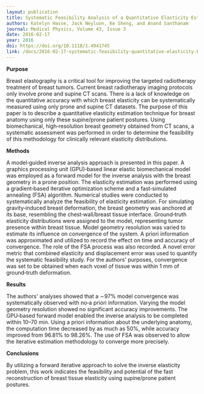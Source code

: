 ```yaml
---
layout: publication
title: Systematic Feasibility Analysis of a Quantitative Elasticity Estimation for Breast Anatomy Using Supine/Prone Postures
authors: Katelyn Hasse, Jack Neyluon, Ke Sheng, and Anand Santhanam
journal: Medical Physics, Volume 43, Issue 3
date: 2016-02-17
year: 2016
doi: https://doi.org/10.1118/1.4941745
link: /docs/2016-02-17-systematic-feasibility-quantitative-elasticity-breast-anatomy-supine-prone-posture.pdf
---
```

**Purpose**

Breast elastography is a critical tool for improving the targeted radiotherapy treatment of breast tumors. Current breast radiotherapy imaging protocols only involve prone and supine CT scans. There is a lack of knowledge on the quantitative accuracy with which breast elasticity can be systematically measured using only prone and supine CT datasets. The purpose of this paper is to describe a quantitative elasticity estimation technique for breast anatomy using only these supine/prone patient postures. Using biomechanical, high‐resolution breast geometry obtained from CT scans, a systematic assessment was performed in order to determine the feasibility of this methodology for clinically relevant elasticity distributions.

**Methods**

A model‐guided inverse analysis approach is presented in this paper. A graphics processing unit (GPU)‐based linear elastic biomechanical model was employed as a forward model for the inverse analysis with the breast geometry in a prone position. The elasticity estimation was performed using a gradient‐based iterative optimization scheme and a fast‐simulated annealing (FSA) algorithm. Numerical studies were conducted to systematically analyze the feasibility of elasticity estimation. For simulating gravity‐induced breast deformation, the breast geometry was anchored at its base, resembling the chest‐wall/breast tissue interface. Ground‐truth elasticity distributions were assigned to the model, representing tumor presence within breast tissue. Model geometry resolution was varied to estimate its influence on convergence of the system. A priori information was approximated and utilized to record the effect on time and accuracy of convergence. The role of the FSA process was also recorded. A novel error metric that combined elasticity and displacement error was used to quantify the systematic feasibility study. For the authors' purposes, convergence was set to be obtained when each voxel of tissue was within 1 mm of ground‐truth deformation. 

**Results**

The authors' analyses showed that a ∼97% model convergence was systematically observed with no‐a priori information. Varying the model geometry resolution showed no significant accuracy improvements. The GPU‐based forward model enabled the inverse analysis to be completed within 10–70 min. Using a priori information about the underlying anatomy, the computation time decreased by as much as 50%, while accuracy improved from 96.81% to 98.26%. The use of FSA was observed to allow the iterative estimation methodology to converge more precisely. 

**Conclusions**

By utilizing a forward iterative approach to solve the inverse elasticity problem, this work indicates the feasibility and potential of the fast reconstruction of breast tissue elasticity using supine/prone patient postures.
